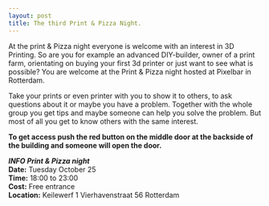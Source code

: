 ```yaml
---
layout: post
title: The third Print & Pizza Night.
---
```

At the print & Pizza night everyone is welcome with an interest in 3D Printing. So are you for example an advanced DIY-builder, owner of a print farm, orientating on buying your first 3d printer or just want to see what is possible? You are welcome at the Print & Pizza night hosted at Pixelbar in Rotterdam. 

Take your prints or even printer with you to show it to others, to ask questions about it or maybe you have a problem. Together with the whole group you get tips and maybe someone can help you solve the problem. But most of all you get to know others with the same interest.

**To get access push the red button on the middle door at the backside of the building and someone will open the door.**

***INFO Print & Pizza night***  
**Date:** Tuesday October 25  
**Time:** 18:00 to 23:00  
**Cost:** Free entrance  
**Location:** Keilewerf 1 Vierhavenstraat 56 Rotterdam
